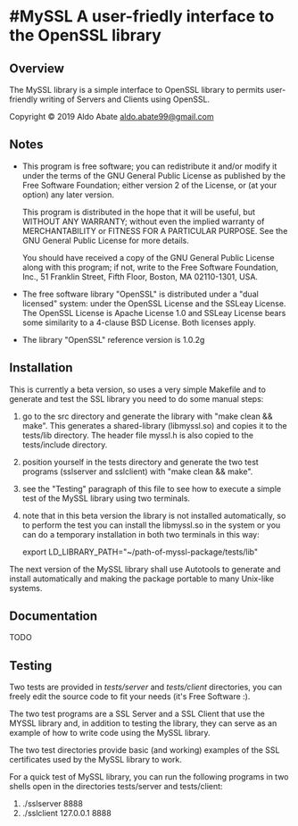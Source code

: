 #MySSL 
A user-friedly interface to the OpenSSL library
=======================================================

Overview
--------

The MySSL library is a simple interface to OpenSSL library to permits 
user-friendly writing of Servers and Clients using OpenSSL.

Copyright © 2019 Aldo Abate <aldo.abate99@gmail.com>


Notes
-----

- This program is free software; you can redistribute it and/or modify
  it under the terms of the GNU General Public License as published by
  the Free Software Foundation; either version 2 of the License, or
  (at your option) any later version.

  This program is distributed in the hope that it will be useful,
  but WITHOUT ANY WARRANTY; without even the implied warranty of
  MERCHANTABILITY or FITNESS FOR A PARTICULAR PURPOSE.  See the
  GNU General Public License for more details.

  You should have received a copy of the GNU General Public License
  along with this program; if not, write to the Free Software
  Foundation, Inc., 51 Franklin Street, Fifth Floor, Boston,
  MA 02110-1301, USA.

- The free software library "OpenSSL" is distributed under a "dual licensed" 
  system: under the OpenSSL License and the SSLeay License. The OpenSSL License
  is Apache License 1.0 and SSLeay License bears some similarity to a 4-clause 
  BSD License. Both licenses apply.

- The library "OpenSSL" reference version is 1.0.2g


Installation
------------

This is currently a beta version, so uses a very simple Makefile and to generate 
and test the SSL library you need to do some manual steps:

1. go to the src directory and generate the library with "make clean && make". 
   This generates a shared-library (libmyssl.so) and copies it to the tests/lib 
   directory. The header file myssl.h is also copied to the tests/include 
   directory.
2. position yourself in the tests directory and generate the two test programs 
   (sslserver and sslclient) with "make clean && make".
3. see the "Testing" paragraph of this file to see how to execute a simple test 
   of the MySSL library using two terminals.
4. note that in this beta version the library is not installed automatically, so 
   to perform the test you can install the libmyssl.so in the system or you can 
   do a temporary installation in both two terminals in this way:

   export LD_LIBRARY_PATH="~/path-of-myssl-package/tests/lib"

The next version of the MySSL library shall use Autotools to generate and install
automatically and making the package portable to many Unix-like systems.


Documentation
-------------

TODO


Testing
-------

Two tests are provided in *tests/server* and *tests/client* directories, you 
can freely edit the source code to fit your needs (it's Free Software :).

The two test programs are a SSL Server and a SSL Client that use the MYSSL 
library and, in addition to testing the library, they can serve as an example
of how to write code using the MySSL library. 

The two test directories provide basic (and working) examples of the SSL 
certificates used by the MySSL library to work.

For a quick test of MySSL library, you can run the following programs in two 
shells open in the directories tests/server and tests/client:

1. ./sslserver 8888
2. ./sslclient 127.0.0.1 8888
